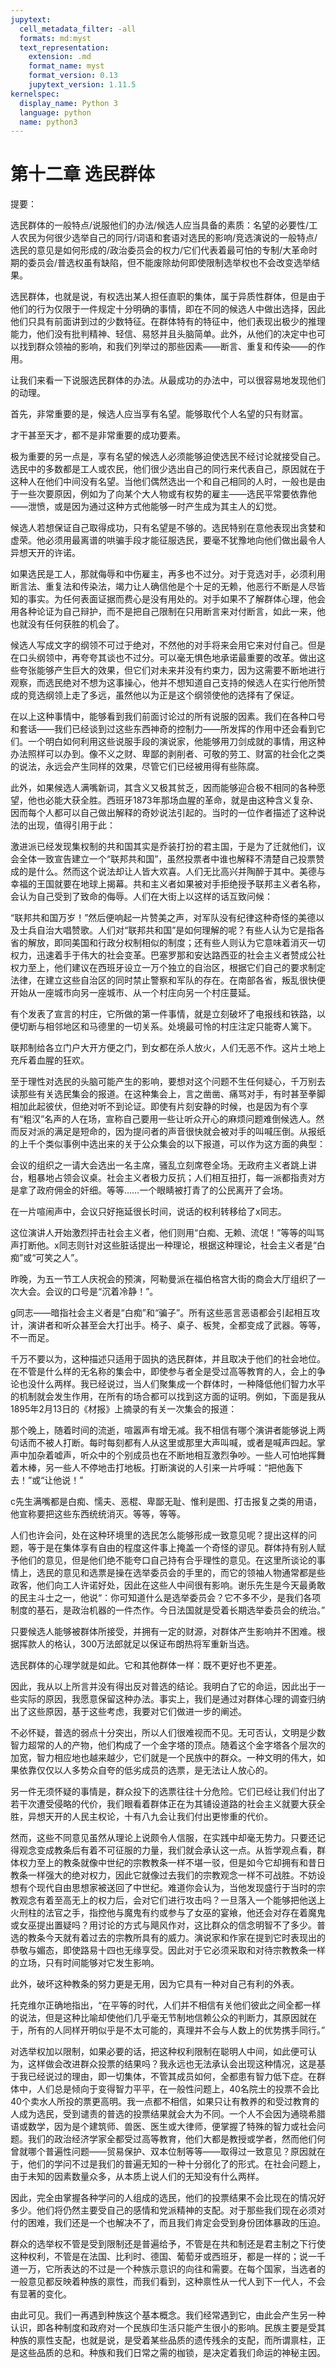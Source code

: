 ```yaml
---
jupytext:
  cell_metadata_filter: -all
  formats: md:myst
  text_representation:
    extension: .md
    format_name: myst
    format_version: 0.13
    jupytext_version: 1.11.5
kernelspec:
  display_name: Python 3
  language: python
  name: python3
---
```

# 第十二章 选民群体 

提要： 

选民群体的一般特点/说服他们的办法/候选人应当具备的素质：名望的必要性/工人农民为何很少选举自己的同行/词语和套语对选民的影响/竞选演说的一般特点/选民的意见是如何形成的/政治委员会的权力/它们代表着最可怕的专制/大革命时期的委员会/普选权虽有缺陷，但不能废除劫何即使限制选举权也不会改变选举结果。 

选民群体，也就是说，有权选出某人担任直职的集体，属于异质性群体，但是由于他们的行为仅限于一件规定十分明确的事情，即在不同的候选人中做出选择，因此他们只具有前面讲到过的少数特征。在群体特有的特征中，他们表现出极少的推理能力，他们没有批判精神、轻信、易怒并且头脑简单。此外，从他们的决定中也可以找到群众领袖的影响，和我们列举过的那些因素——断言、重复和传染——的作用。 

让我们来看一下说服选民群体的办法。从最成功的办法中，可以很容易地发现他们的动理。 

首先，非常重要的是，候选人应当享有名望。能够取代个人名望的只有财富。 

才干甚至天才，都不是非常重要的成功要素。 

极为重要的另一点是，享有名望的候选人必须能够迫使选民不经讨论就接受自己。选民中的多数都是工人或农民，他们很少选出自己的同行来代表自己，原因就在于这种人在他们中间没有名望。当他们偶然选出一个和自己相同的人时，一般也是由于一些次要原因，例如为了向某个大人物或有权势的雇主——选民平常要依靠他——泄愤，或是因为通过这种方式他能够一时产生成为其主人的幻觉。 

候选人若想保证自己取得成功，只有名望是不够的。选民特别在意他表现出贪婪和虚荣。他必须用最离谱的哄骗手段才能征服选民，要毫不犹豫地向他们做出最令人异想天开的许诺。 

如果选民是工人，那就侮辱和中伤雇主，再多也不过分。对于竞选对手，必须利用断言法、重复法和传染法，竭力让人确信他是个十足的无赖，他恶行不断是人尽皆知的事实。为任何表面证据而费心是没有用处的。对手如果不了解群体心理，他会用各种论证为自己辩护，而不是把自己限制在只用断言来对付断言，如此一来，他也就没有任何获胜的机会了。 

候选人写成文字的纲领不可过于绝对，不然他的对手将来会用它来对付自己。但是在口头纲领中，再夸夸其谈也不过分。可以毫无惧色地承诺最重要的改革。做出这些夸张能够产生巨大的效果，但它们对未来并没有约束力，因为这需要不断地进行观察，而选民绝对不想为这事操心，他并不想知道自己支持的候选人在实行他所赞成的竞选纲领上走了多远，虽然他以为正是这个纲领使他的选择有了保证。 

在以上这种事情中，能够看到我们前面讨论过的所有说服的因素。我们在各种口号和套话——我们已经谈到过这些东西神奇的控制力——所发挥的作用中还会看到它们。一个明白如何利用这些说服手段的演说家，他能够用刀剑成就的事情，用这种办法照样可以办到。像不义之财、卑鄙的剥削者、可敬的劳工、财富的社会化之类的说法，永远会产生同样的效果，尽管它们已经被用得有些陈腐。 

此外，如果候选人满嘴新词，其含义又极其贫乏，因而能够迎合极不相同的各种愿望，他也必能大获全胜。西班牙1873年那场血腥的革命，就是由这种含义复杂、因而每个人都可以自己做出解释的奇妙说法引起的。当时的一位作者描述了这种说法的出现，值得引用于此： 

激进派已经发现集权制的共和国其实是乔装打扮的君主国，于是为了迁就他们，议会全体一致宣告建立一个“联邦共和国”，虽然投票者中谁也解释不清楚自己投票赞成的是什么。然而这个说法却让人皆大欢喜。人们无比高兴并陶醉于其中。美德与幸福的王国就要在地球上揭幕。共和主义者如果被对手拒绝授予联邦主义者名称，会认为自己受到了致命的侮辱。人们在大街上以这样的话互致问候： 

“联邦共和国万岁！”然后便响起一片赞美之声，对军队没有纪律这种奇怪的美德以及士兵自治大唱赞歌。人们对“联邦共和国”是如何理解的呢？有些人认为它是指各省的解放，即同美国和行政分权制相似的制度；还有些人则认为它意味着消灭一切权力，迅速着手于伟大的社会变革。巴塞罗那和安达路西亚的社会主义者赞成公社权力至上，他们建议在西班牙设立一万个独立的自治区，根据它们自己的要求制定法律，在建立这些自治区的同时禁止警察和军队的存在。在南部各省，叛乱很快便开始从一座城市向另一座城市、从一个村庄向另一个村庄蔓延。 

有个发表了宣言的村庄，它所做的第一件事情，就是立刻破坏了电报线和铁路，以便切断与相邻地区和马德里的一切关系。处境最可怜的村庄注定只能寄人篱下。 

联邦制给各立门户大开方便之门，到女都在杀人放火，人们无恶不作。这片土地上充斥着血腥的狂欢。 

至于理性对选民的头脑可能产生的影响，要想对这个问题不生任何疑心，千万别去读那些有关选民集会的报道。在这种集会上，言之凿凿、痛骂对手，有时甚至拳脚相加此起彼伏，但绝对听不到论证。即使有片刻安静的时候，也是因为有个享有“粗汉”名声的人在场，宣称自己要用一些让听众开心的麻烦问题难倒候选人。然而反对派的满足是短命的，因为提问者的声音很快就会被对手的叫喊压倒。从报纸的上千个类似事例中选出来的关于公众集会的以下报道，可以作为这方面的典型： 

会议的组织之一请大会选出一名主席，骚乱立刻席卷全场。无政府主义者跳上讲台，粗暴地占领会议桌。社会主义者极力反抗；人们相互扭打，每一派都指责对方是拿了政府佣金的奸细。等等……一个眼睛被打青了的公民离开了会场。 

在一片喧闹声中，会议只好拖延很长时间，说话的权利转移给了x同志。 

这位演讲人开始激烈抨击社会主义者，他们则用“白痴、无赖、流氓！”等等的叫骂声打断他。x同志则针对这些脏话提出一种理论，根据这种理论，社会主义者是“白痴”或“可笑之人”。 

昨晚，为五一节工人庆祝会的预演，阿勒曼派在福伯格宫大街的商会大厅组织了一次大会。会议的口号是“沉着冷静！”。 

g同志——暗指社会主义者是“白痴”和“骗子”。所有这些恶言恶语都会引起相互攻计，演讲者和听众甚至会大打出手。椅子、桌子、板凳，全都变成了武器。等等，不一而足。 

千万不要以为，这种描述只适用于固执的选民群体，并且取决于他们的社会地位。在不管是什么样的无名称的集会中，即使参与者全是受过高等教育的人，会上的争论也没什么两样。我已经说过，当人们聚集成一个群体时，一种降低他们智力水平的机制就会发生作用，在所有的场合都可以找到这方面的证明。例如，下面是我从1895年2月13日的《材报》上摘录的有关一次集会的报道： 

那个晚上，随着时间的流逝，喧嚣声有增无减。我不相信有哪个演讲者能够说上两句话而不被人打断。每时每刻都有人从这里或那里大声叫喊，或者是喊声四起。掌声中加杂着嘘声，听众中的个别成员也在不断地相互激烈争吵。一些人可怕地挥舞着木棒，另一些人不停地击打地板。打断演说的人引来一片呼喊：“把他轰下去！”或“让他说！” 

c先生满嘴都是白痴、懦夫、恶棍、卑鄙无耻、惟利是图、打击报复之类的用语，他宣称要把这些东西统统消灭。等等，等等。 

人们也许会问，处在这种环境里的选民怎么能够形成一致意见呢？提出这样的问题，等于是在集体享有自由的程度这件事上掩盖一个奇怪的谬见。群体持有别人赋予他们的意见，但是他们绝不能夸口自己持有合乎理性的意见。在这里所谈论的事情上，选民的意见和选票是操在选举委员会的手里的，而它的领袖人物通常都是些政客，他们向工人许诺好处，因此在这些人中间很有影响。谢乐先生是今天最勇敢的民主斗士之一，他说“：你可知道什么是选举委员会？它不多不少，是我们各项制度的基石，是政治机器的一件杰作。今日法国就是受着长期选举委员会的统治。” 

只要候选人能够被群体所接受，并拥有一定的财源，对群体产生影响并不困难。根据挥款人的格认，300万法郎就足以保证布朗热将军重新当选。 

选民群体的心理学就是如此。它和其他群体一样：既不更好也不更差。 

因此，我从以上所言并没有得出反对普选的结论。我明白了它的命运，因此出于一些实际的原因，我愿意保留这种办法。事实上，我们是通过对群体心理的调查归纳出了这些原因，基于这些考虑，我要对它们做进一步的阐述。 

不必怀疑，普选的弱点十分突出，所以人们很难视而不见。无可否认，文明是少数智力超常的人的产物，他们构成了一个金字塔的顶点。随着这个金字塔各个层次的加宽，智力相应地也越来越少，它们就是一个民族中的群众。一种文明的伟大，如果依靠仅仅以人多势众自夸的低劣成员的选票，是无法让人放心的。 

另一件无须怀疑的事情是，群众投下的选票往往十分危险。它们已经让我们付出了若干次遭受侵略的代价，我们眼看着群体正在为其铺设道路的社会主义就要大获全胜，异想天开的人民主权论，十有八九会让我们付出更惨重的代价。 

然而，这些不同意见虽然从理论上说颇令人信服，在实践中却毫无势力。只要还记得观念变成教条后有着不可征服的力量，我们就会承认这一点。从哲学观点看，群体权力至上的教条就像中世纪的宗教教条一样不堪一驳，但是如今它却拥有和昔日教条一样强大的绝对权力，因此它就像过去我们的宗教观念一样不可战胜。不妨设想有个现代自由思想家被送回了中世纪。难道你会认为，当他发现盛行于当时的宗教观念有着至高无上的权力后，会对它们进行攻击吗？一旦落入一个能够把他送上火刑柱的法官之手，指控他与魔鬼有约或参与了女巫的宴飨，他还会对存在着魔鬼或女巫提出置疑吗？用讨论的方式与飓风作对，这比群众的信念明智不了多少。普选的教条今天就有着过去的宗教所具有的威力。演说家和作家在提到它时表现出的恭敬与媚态，即使路易十四也无缘享受。因此对于它必须采取和对待宗教教条一样的立场，只有时间能够对它发生影响。 

此外，破坏这种教条的努力更是无用，因为它具有一种对自己有利的外表。 

托克维尔正确地指出，“在平等的时代，人们并不相信有关他们彼此之间全都一样的说法，但是这种比喻却使他们几乎毫无节制地信赖公众的判断力，其原因就在于，所有的人同样开明似乎是不太可能的，真理并不会与人数上的优势携手同行。” 

对选举权加以限制，如果必要的话，把这种权利限制在聪明人中间，如此便可认为，这样做会改进群众投票的结果吗？我永远也无法承认会出现这种情况，这是基于我已经说过的理由，即一切集体，不管其成员如何，全都患有智力低下症。在群体中，人们总是倾向于变得智力平平，在一般性问题上，40名院土的投票不会比40个卖水人所投的票更高明。我一点都不相信，如果只让有教养的和受过教育的人成为选民，受到谴责的普选的投票结果就会大为不同。一个人不会因为通晓希腊语或数学，因为是个建筑师、兽医、医生或大律师，便掌握了特殊的智力或社会问题。我们的政治经济学家全都受过高等教育，他们大都是教授或学者，然而他们何曾就哪个普遍性问题——贸易保护、双本位制等等——取得过一致意见？原因就在于，他们的学问不过是我们的普遍无知的一种十分弱化了的形式。在社会问题上，由于未知的因素数量众多，从本质上说人们的无知没有什么两样。 

因此，完全由掌握各种学问的人组成的选民，他们的投票结果不会比现在的情况好多少。他们将仍然主要受自己的感情和党派精神的支配。对于那些我们现在必须对付的困难，我们还是一个也解决不了，而且我们肯定会受到身份团体暴政的压迫。 

群众的选举权不管是受到限制还是普遍给予，不管是在共和制还是君主制之下行使这种权利，不管是在法国、比利时、德国、葡萄牙或西班牙，都是一样的；说一千道一万，它所表达的不过是一个种族示意识的向往和需要。在每个国家，当选者的一般意见都反映着种族的禀性，而我们看到，这种禀性从一代人到下一代人，不会有显著的变化。 

由此可见。我们一再遇到种族这个基本概念。我们经常遇到它，由此会产生另一种认识，即各种制度和政府对一个民族印生活只能产生很小的影响。民族主要是受其种族的禀性支配，也就是说，是受着某些品质的遗传残余的支配，而所谓禀柱，正是这些品质的总和。种族和我们日常之需的枷锁，是决定着我们命运的神秘主因。 

